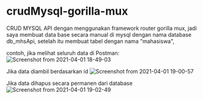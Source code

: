 # crudMysql-gorilla-mux

CRUD MYSQL API dengan menggunakan framework router gorilla mux,
jadi saya membuat data base secara manual di mysql dengan nama database db_mhsApi,
setelah itu membuat tabel dengan nama "mahasiswa",

contoh, jika melihat seluruh data di Postman:
![Screenshot from 2021-04-01 18-49-03](https://user-images.githubusercontent.com/55346618/113277637-e9bfe700-931b-11eb-9e4d-627bca6c87cf.png)

Jika data diambil berdasarkan id 
![Screenshot from 2021-04-01 19-00-57](https://user-images.githubusercontent.com/55346618/113278286-b6ca2300-931c-11eb-880d-4ca3d4fd6e7d.png)

Jika data dihapus secara permanen dari database
![Screenshot from 2021-04-01 19-02-49](https://user-images.githubusercontent.com/55346618/113278447-e547fe00-931c-11eb-9499-5355c9a0db6e.png)
